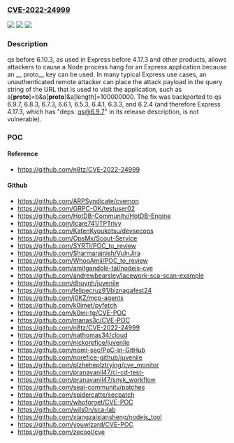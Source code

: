 ### [CVE-2022-24999](https://cve.mitre.org/cgi-bin/cvename.cgi?name=CVE-2022-24999)
![](https://img.shields.io/static/v1?label=Product&message=n%2Fa&color=blue)
![](https://img.shields.io/static/v1?label=Version&message=n%2Fa%20&color=brightgreen)
![](https://img.shields.io/static/v1?label=Vulnerability&message=n%2Fa&color=brightgreen)

### Description

qs before 6.10.3, as used in Express before 4.17.3 and other products, allows attackers to cause a Node process hang for an Express application because an __ proto__ key can be used. In many typical Express use cases, an unauthenticated remote attacker can place the attack payload in the query string of the URL that is used to visit the application, such as a[__proto__]=b&a[__proto__]&a[length]=100000000. The fix was backported to qs 6.9.7, 6.8.3, 6.7.3, 6.6.1, 6.5.3, 6.4.1, 6.3.3, and 6.2.4 (and therefore Express 4.17.3, which has "deps: qs@6.9.7" in its release description, is not vulnerable).

### POC

#### Reference
- https://github.com/n8tz/CVE-2022-24999

#### Github
- https://github.com/ARPSyndicate/cvemon
- https://github.com/GRPC-OK/testuser02
- https://github.com/HotDB-Community/HotDB-Engine
- https://github.com/Icare741/TPTrivy
- https://github.com/KatenKyoukotsu/devsecops
- https://github.com/OpsMx/Scout-Service
- https://github.com/SYRTI/POC_to_review
- https://github.com/Sharmarajnish/VulnJira
- https://github.com/WhooAmii/POC_to_review
- https://github.com/amitgandole-tal/nodejs-cve
- https://github.com/andrewbearsley/lacework-sca-scan-example
- https://github.com/dhuynh/juvenile
- https://github.com/felipecruz91/biznagafest24
- https://github.com/j0KZ/mcp-agents
- https://github.com/k0imet/pyfetch
- https://github.com/k0mi-tg/CVE-POC
- https://github.com/manas3c/CVE-POC
- https://github.com/n8tz/CVE-2022-24999
- https://github.com/nathomas34/cloud
- https://github.com/nickorefice/juvenile
- https://github.com/nomi-sec/PoC-in-GitHub
- https://github.com/norefice-github/juvenile
- https://github.com/plzheheplztrying/cve_monitor
- https://github.com/pranavanil47/ci-cd-test-
- https://github.com/pranavanil47/snyk_workflow
- https://github.com/seal-community/patches
- https://github.com/spidercatte/secpatch
- https://github.com/whoforget/CVE-POC
- https://github.com/wils0n/sca-lab
- https://github.com/xiangzaixiansheng/nodejs_tool
- https://github.com/youwizard/CVE-POC
- https://github.com/zecool/cve

